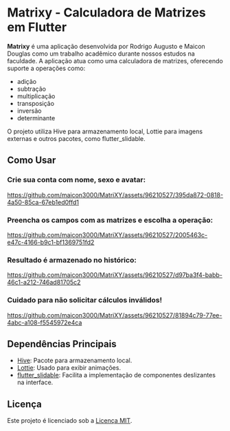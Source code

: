# Matrixy - Calculadora de Matrizes em Flutter

**Matrixy** é uma aplicação desenvolvida por Rodrigo Augusto e Maicon Douglas como um trabalho acadêmico durante nossos estudos na faculdade. 
A aplicação atua como uma calculadora de matrizes, oferecendo suporte a operações como: 
 - adição
 - subtração
 - multiplicação
 - transposição
 - inversão 
 - determinante
   
 O projeto utiliza Hive para armazenamento local, Lottie para imagens externas e outros pacotes, como flutter_slidable.


## Como Usar

### Crie sua conta com nome, sexo e avatar:

https://github.com/maicon3000/MatriXY/assets/96210527/395da872-0818-4a50-85ca-67eb1ed0ffd1

### Preencha os campos com as matrizes e escolha a operação:

https://github.com/maicon3000/MatriXY/assets/96210527/2005463c-e47c-4166-b9c1-bf1369751fd2

### Resultado é armazenado no histórico:

https://github.com/maicon3000/MatriXY/assets/96210527/d97ba3f4-babb-46c1-a212-746ad81705c2

### Cuidado para não solicitar cálculos inválidos!




https://github.com/maicon3000/MatriXY/assets/96210527/81894c79-77ee-4abc-a108-f5545972e4ca



## Dependências Principais

- [Hive](https://pub.dev/packages/hive): Pacote para armazenamento local.
- [Lottie](https://pub.dev/packages/lottie): Usado para exibir animações.
- [flutter_slidable](https://pub.dev/packages/flutter_slidable): Facilita a implementação de componentes deslizantes na interface.
  

## Licença

Este projeto é licenciado sob a [Licença MIT](LICENSE).
